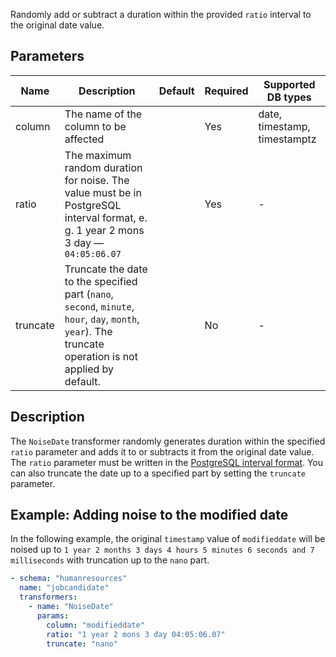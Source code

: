 Randomly add or subtract a duration within the provided `ratio` interval to the original date value.

## Parameters

| Name     | Description                                                                                                                                     | Default | Required | Supported DB types           |
|----------|-------------------------------------------------------------------------------------------------------------------------------------------------|---------|----------|------------------------------|
| column   | The name of the column to be affected                                                                                             |         | Yes      | date, timestamp, timestamptz |
| ratio    | The maximum random duration for noise. The value must be in PostgreSQL interval format, e. g. 1 year 2 mons 3 day — `04:05:06.07`                |         | Yes      | -                            |
| truncate | Truncate the date to the specified part (`nano`, `second`, `minute`, `hour`, `day`, `month`, `year`). The truncate operation is not applied by default. |         | No       | -                            |

## Description

The `NoiseDate` transformer randomly generates duration within the specified `ratio` parameter and adds it to or
subtracts it from the original date value. The `ratio` parameter must be written in
the [PostgreSQL interval format](https://www.postgresql.org/docs/current/datatype-datetime.html#DATATYPE-INTERVAL-INPUT). You can also truncate the date up to a specified part by setting the `truncate` parameter.

## Example: Adding noise to the modified date

In the following example, the original `timestamp` value of `modifieddate` will be noised up to `1 year 2 months 3 days 4 hours 5
minutes 6 seconds and 7 milliseconds` with truncation up to the `nano` part.

``` yaml title="NoiseDate transformer example"
- schema: "humanresources"
  name: "jobcandidate"
  transformers:
    - name: "NoiseDate"
      params:
        column: "modifieddate"
        ratio: "1 year 2 mons 3 day 04:05:06.07"
        truncate: "nano"
```
